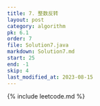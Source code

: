 ```yaml
---
title: 7. 整数反转
layout: post
category: algorithm
pk: 6.1
order: 7
file: Solution7.java
markdown: Solution7.md
start: 25
end: -1
skip: 4
last_modified_at: 2023-08-15
---
```


{% include leetcode.md %}